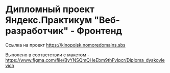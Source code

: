 # Дипломный проект Яндекс.Практикум "Веб-разработчик" - Фронтенд

Ссылка на проект https://kinopoisk.nomoredomains.sbs

Выполено в соответствии с макетом - https://www.figma.com/file/ByYNSQmQHeEbm9thFvIpcr/Diploma_dyakovlevich